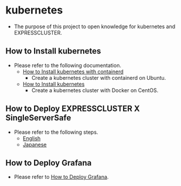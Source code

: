 # kubernetes
- The purpose of this project to open knowledge for kubernetes and EXPRESSCLUSTER.

## How to Install kubernetes
- Please refer to the following documentation.
  - [How to Install kubernetes with containerd](doc/HowToInstallK8s-containerd.md)
    - Create a kubernetes cluster with containerd on Ubuntu.
  - [How to Install kubernetes](doc/HowToInstallK8s.md)
    - Create a kubernetes cluster with Docker on CentOS.

## How to Deploy EXPRESSCLUSTER X SingleServerSafe
- Please refer to the following steps.
  - [English](doc/HowToDeploySSS.md)
  - [Japanese](doc/HowToDeploySSS_jp.mdHowToDeploySSS_jp.md)

## How to Deploy Grafana
- Please refer to [How to Deploy Grafana](doc/HowToDeployGrafana.md).